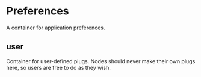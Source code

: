 # Preferences

A container for application preferences.

## user

 Container for user-defined plugs. Nodes
should never make their own plugs here,
so users are free to do as they wish.

